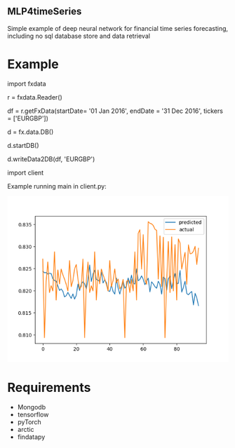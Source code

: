 ## MLP4timeSeries
Simple example of deep neural network for financial time series forecasting, including no sql database store and data retrieval

# Example
import fxdata

r = fxdata.Reader()

df = r.getFxData(startDate= '01 Jan 2016', endDate = '31 Dec 2016', tickers = ['EURGBP'])

d = fx.data.DB()

d.startDB()

d.writeData2DB(df, 'EURGBP')

import client

Example running main in client.py:

![act_v_predict](https://github.com/1nwonknu/MLP4timeSeries/blob/master/actual_v_predicted.png "EUR/GBP Exchange rate")

# Requirements
- Mongodb
- tensorflow
- pyTorch
- arctic
- findatapy
